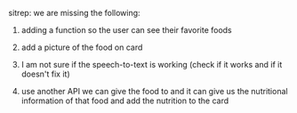 sitrep:
we are missing the following:
1. adding a function so the user can see their favorite foods
2. add a picture of the food on card
3. I am not sure if the speech-to-text is working (check if it works and if it doesn't fix it)
  
5. use another API we can give the food to and it can give us the nutritional information of that food and add the nutrition to the card
